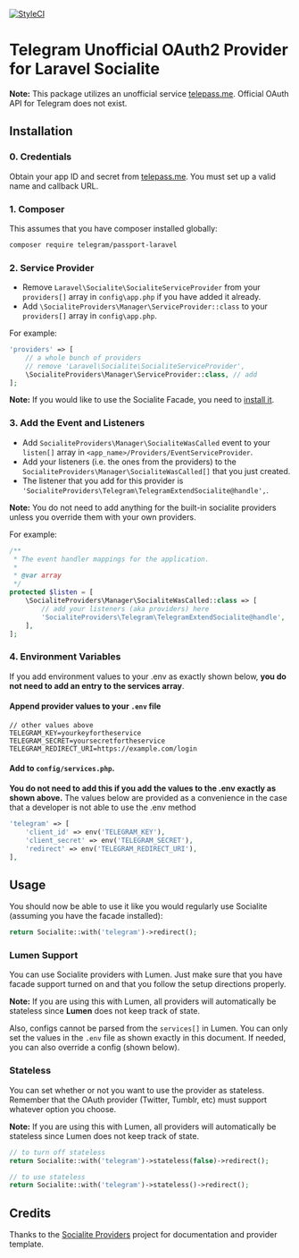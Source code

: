[![StyleCI](https://styleci.io/repos/69769315/shield?branch=master)](https://styleci.io/repos/69769315)

# Telegram Unofficial OAuth2 Provider for Laravel Socialite

**Note:** This package utilizes an unofficial service [telepass.me](https://telepass.me). Official OAuth API for Telegram does not exist.

## Installation

### 0. Credentials
Obtain your app ID and secret from [telepass.me](https://telepass.me). You must set up a valid name and callback URL.

### 1. Composer
This assumes that you have composer installed globally:
```bash
composer require telegram/passport-laravel
```

### 2. Service Provider
- Remove `Laravel\Socialite\SocialiteServiceProvider` from your `providers[]` array in `config\app.php` if you have added it already.
- Add `\SocialiteProviders\Manager\ServiceProvider::class` to your `providers[]` array in `config\app.php`.

For example:

```php
'providers' => [
    // a whole bunch of providers
    // remove 'Laravel\Socialite\SocialiteServiceProvider',
    \SocialiteProviders\Manager\ServiceProvider::class, // add
];
```
**Note:** If you would like to use the Socialite Facade, you need to [install it](http://laravel.com/docs/5.0/authentication#social-authentication).

### 3. Add the Event and Listeners
- Add `SocialiteProviders\Manager\SocialiteWasCalled` event to your `listen[]` array in `<app_name>/Providers/EventServiceProvider`.
- Add your listeners (i.e. the ones from the providers) to the `SocialiteProviders\Manager\SocialiteWasCalled[]` that you just created.
- The listener that you add for this provider is `'SocialiteProviders\Telegram\TelegramExtendSocialite@handle',`.

**Note:** You do not need to add anything for the built-in socialite providers unless you override them with your own providers.

For example:

```php
/**
 * The event handler mappings for the application.
 *
 * @var array
 */
protected $listen = [
    \SocialiteProviders\Manager\SocialiteWasCalled::class => [
        // add your listeners (aka providers) here
        'SocialiteProviders\Telegram\TelegramExtendSocialite@handle',
    ],
];
```

### 4. Environment Variables
If you add environment values to your .env as exactly shown below, **you do not need to add an entry to the services array**.

#### Append provider values to your `.env` file
```env
// other values above
TELEGRAM_KEY=yourkeyfortheservice
TELEGRAM_SECRET=yoursecretfortheservice
TELEGRAM_REDIRECT_URI=https://example.com/login   
```

#### Add to `config/services.php`.
**You do not need to add this if you add the values to the .env exactly as shown above.**
The values below are provided as a convenience in the case that a developer is not able to use the .env method
```php
'telegram' => [
    'client_id' => env('TELEGRAM_KEY'),
    'client_secret' => env('TELEGRAM_SECRET'),
    'redirect' => env('TELEGRAM_REDIRECT_URI'),  
],
```

## Usage
You should now be able to use it like you would regularly use Socialite (assuming you have the facade installed):
```php
return Socialite::with('telegram')->redirect();
```

### Lumen Support
You can use Socialite providers with Lumen. Just make sure that you have facade support turned on and that you follow the setup directions properly.

**Note:** If you are using this with Lumen, all providers will automatically be stateless since **Lumen** does not keep track of state.

Also, configs cannot be parsed from the `services[]` in Lumen. You can only set the values in the `.env` file as shown exactly in this document. If needed, you can also override a config (shown below).

### Stateless
You can set whether or not you want to use the provider as stateless. Remember that the OAuth provider (Twitter, Tumblr, etc) must support whatever option you choose.

**Note:** If you are using this with Lumen, all providers will automatically be stateless since Lumen does not keep track of state.

```php
// to turn off stateless
return Socialite::with('telegram')->stateless(false)->redirect();

// to use stateless
return Socialite::with('telegram')->stateless()->redirect();
```

## Credits
Thanks to the [Socialite Providers](socialiteproviders.github.io) project for documentation and provider template.
